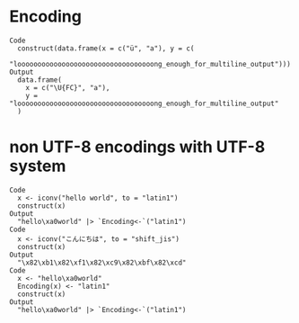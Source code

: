 # Encoding

    Code
      construct(data.frame(x = c("ü", "a"), y = c(
        "loooooooooooooooooooooooooooooooooong_enough_for_multiline_output")))
    Output
      data.frame(
        x = c("\U{FC}", "a"),
        y = "loooooooooooooooooooooooooooooooooong_enough_for_multiline_output"
      )

# non UTF-8 encodings with UTF-8 system

    Code
      x <- iconv("hello world", to = "latin1")
      construct(x)
    Output
      "hello\xa0world" |> `Encoding<-`("latin1")
    Code
      x <- iconv("こんにちは", to = "shift_jis")
      construct(x)
    Output
      "\x82\xb1\x82\xf1\x82\xc9\x82\xbf\x82\xcd"
    Code
      x <- "hello\xa0world"
      Encoding(x) <- "latin1"
      construct(x)
    Output
      "hello\xa0world" |> `Encoding<-`("latin1")

